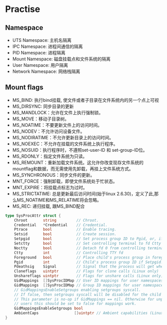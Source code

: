 # Practise

## Namespace
* UTS Namespace: 主机名隔离
* IPC Namespace: 进程间通信的隔离
* PID Namespace: 进程隔离
* Mount Namespace: 磁盘挂载点和文件系统的隔离
* User Namespace: 用户隔离
* Network Namespace: 网络栈隔离

## Mount flags
* MS_BIND: 执行bind挂载, 使文件或者子目录在文件系统内的另一个点上可视
* MS_DIRSYNC: 同步目录的更新
* MS_MANDLOCK：允许在文件上执行强制锁。
* MS_MOVE：移动子目录树。
* MS_NOATIME：不要更新文件上的访问时间。
* MS_NODEV：不允许访问设备文件。
* MS_NODIRATIME：不允许更新目录上的访问时间。
* MS_NOEXEC：不允许在挂载的文件系统上执行程序。
* MS_NOSUID：执行程序时，不遵照set-user-ID 和 set-group-ID位。
* MS_RDONLY：指定文件系统为只读。
* MS_REMOUNT：重新加载文件系统。这允许你改变现存文件系统的mountflag和数据，而无需使用先卸载，再挂上文件系统方式。
* MS_SYNCHRONOUS：同步文件的更新。
* MNT_FORCE：强制卸载，即使文件系统处于忙状态。
* MNT_EXPIRE：将挂载点标志为过时。
* MS_STRICTATIME: 总是更新最后访问时间(始于linux 2.6.30)，定义了此,那么MS_NOATIME和MS_RELATIME将会忽略。
* MS_REC: 递归挂载, 跟MS_BIND配合


```go
type SysProcAttr struct {
	Chroot       string         // Chroot.
	Credential   *Credential    // Credential.
	Ptrace       bool           // Enable tracing.
	Setsid       bool           // Create session.
	Setpgid      bool           // Set process group ID to Pgid, or, if Pgid == 0, to new pid.
	Setctty      bool           // Set controlling terminal to fd Ctty (only meaningful if Setsid is set)
	Noctty       bool           // Detach fd 0 from controlling terminal
	Ctty         int            // Controlling TTY fd
	Foreground   bool           // Place child's process group in foreground. (Implies Setpgid. Uses Ctty as fd of controlling TTY)
	Pgid         int            // Child's process group ID if Setpgid.
	Pdeathsig    Signal         // Signal that the process will get when its parent dies (Linux only)
	Cloneflags   uintptr        // Flags for clone calls (Linux only)
	Unshareflags uintptr        // Flags for unshare calls (Linux only)
	UidMappings  []SysProcIDMap // User ID mappings for user namespaces.
	GidMappings  []SysProcIDMap // Group ID mappings for user namespaces.
	// GidMappingsEnableSetgroups enabling setgroups syscall.
	// If false, then setgroups syscall will be disabled for the child process.
	// This parameter is no-op if GidMappings == nil. Otherwise for unprivileged
	// users this should be set to false for mappings work.
	GidMappingsEnableSetgroups bool
	AmbientCaps                []uintptr // Ambient capabilities (Linux only)
}
```